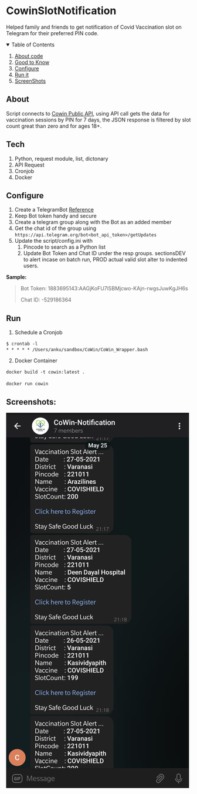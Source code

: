 # CowinSlotNotification

Helped family and friends to get notification of Covid Vaccination slot on Telegram for their preferred PIN code.


<!-- TABLE OF CONTENTS -->
<details open="open">
  <summary>Table of Contents</summary>
  <ol>
    <li><a href="#About">About code</a></li>
    <li><a href="#Tech">Good to Know</a></li>
    <li><a href="#Configure">Configure</a></li>
    <li><a href="#Run">Run it</a></li>
    <li><a href="#Screenshots">ScreenShots</a></li>
  </ol>
</details>


## About

Script connects to [Cowin Public API](https://apisetu.gov.in/public/api/cowin/cowin-public-v2), using API call gets the data for vaccination sessions by PIN for 7 days, the JSON response is filtered by slot count great than zero and for ages 18+.



## Tech

1. Python, request module, list, dictonary
2. API Request
3. Cronjob
4. Docker


## Configure

1. Create a TelegramBot [Reference](https://core.telegram.org/bots/)
2. Keep Bot token handy and secure
3. Create a telegram group along with the Bot as an added member
4. Get the chat id of the group using 
`https://api.telegram.org/bot<bot_api_token>/getUpdates`
5. Update the script/config.ini with
    1. Pincode to search as a Python list
    2. Update Bot Token and Chat ID under the resp groups.
sectionsDEV to alert incase on batch run, PROD actual valid slot alter to indented users. 


**Sample:**

> Bot Token: 1883695143:AAGjKoFU7lSBMjcwo-KAjn-rwgsJuwKgJH6s
>
> Chat ID: -529186364



## Run

1. Schedule a Cronjob

```shell
$ crontab -l
* * * * * /Users/anku/sandbox/CoWin/CoWin_Wrapper.bash
```

2. Docker Container
```shell
docker build -t cowin:latest .

docker run cowin
```



## Screenshots:

![Alert](images/CoWin-Notification.jpeg "")
